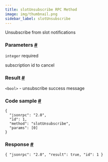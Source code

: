 ```yaml
--- 
title: slotUnsubscribe RPC Method
image: img/thumbnail.png 
sidebar_label: slotUnsubscribe
---   
```

Unsubscribe from slot notifications

### Parameters [#](#parameters)

`integer` required

subscription id to cancel

### Result [#](#result)

`<bool>` - unsubscribe success message

### Code sample [#](#code-sample)

```
{
  "jsonrpc": "2.0",
  "id": 1,
  "method": "slotUnsubscribe",
  "params": [0]
}
```


### Response [#](#response)

```
{ "jsonrpc": "2.0", "result": true, "id": 1 }
```
